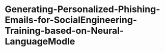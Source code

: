 # Generating-Personalized-Phishing-Emails-for-SocialEngineering-Training-based-on-Neural-LanguageModle